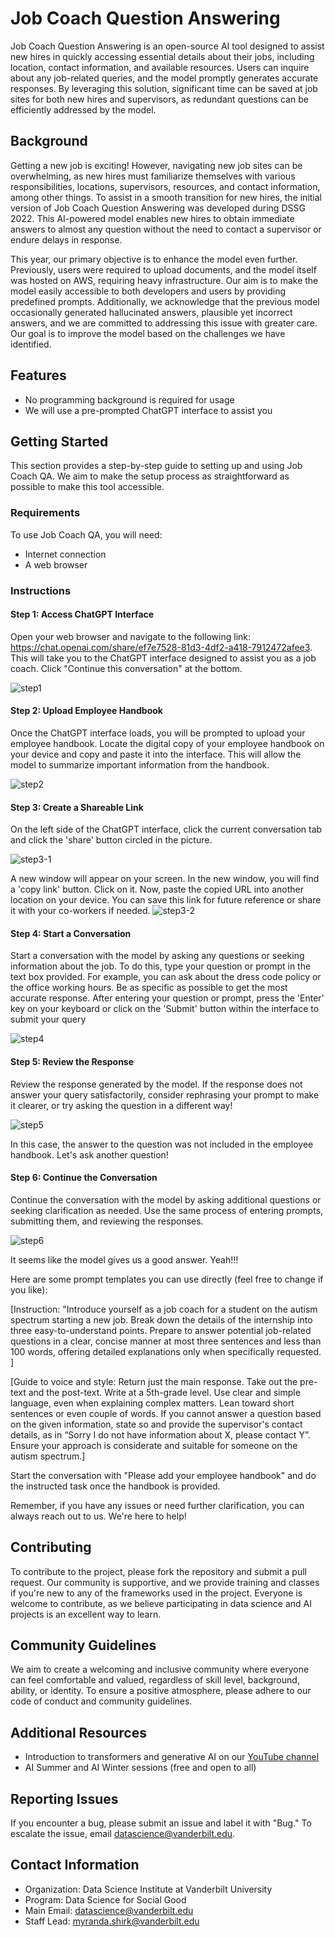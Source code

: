 # Job Coach Question Answering

Job Coach Question Answering is an open-source AI tool designed to assist new hires in quickly accessing essential details about their jobs, including location, contact information, and available resources. Users can inquire about any job-related queries, and the model promptly generates accurate responses. By leveraging this solution, significant time can be saved at job sites for both new hires and supervisors, as redundant questions can be efficiently addressed by the model.

## Background
Getting a new job is exciting! However, navigating new job sites can be overwhelming, as new hires must familiarize themselves with various responsibilities, locations, supervisors, resources, and contact information, among other things. To assist in a smooth transition for new hires, the initial version of Job Coach Question Answering was developed during DSSG 2022. This AI-powered model enables new hires to obtain immediate answers to almost any question without the need to contact a supervisor or endure delays in response.

This year, our primary objective is to enhance the model even further. Previously, users were required to upload documents, and the model itself was hosted on AWS, requiring heavy infrastructure. Our aim is to make the model easily accessible to both developers and users by providing predefined prompts. Additionally, we acknowledge that the previous model occasionally generated hallucinated answers, plausible yet incorrect answers, and we are committed to addressing this issue with greater care. Our goal is to improve the model based on the challenges we have identified.


## Features

- No programming background is required for usage
- We will use a pre-prompted ChatGPT interface to assist you

## Getting Started

This section provides a step-by-step guide to setting up and using Job Coach QA. We aim to make the setup process as straightforward as possible to make this tool accessible.

### Requirements
To use Job Coach QA, you will need:
- Internet connection
- A web browser

### Instructions

#### Step 1: Access ChatGPT Interface
Open your web browser and navigate to the following link: 
https://chat.openai.com/share/ef7e7528-81d3-4df2-a418-7912472afee3.
This will take you to the ChatGPT interface designed to assist you as a job coach. Click "Continue this conversation" at the bottom.

![step1](https://github.com/vanderbilt-data-science/job-coach-qa/assets/111295624/315a438e-49cc-45d5-a04b-a3db9ef200c6)


#### Step 2: Upload Employee Handbook
Once the ChatGPT interface loads, you will be prompted to upload your employee handbook. Locate the digital copy of your employee handbook on your device and copy and paste it into the interface. This will allow the model to summarize important information from the handbook.

![step2](https://github.com/vanderbilt-data-science/job-coach-qa/assets/111295624/8cb2a9fc-7cad-48ae-8cc0-74583c68ec71)

#### Step 3: Create a Shareable Link
On the left side of the ChatGPT interface, click the current conversation tab and click the 'share' button circled in the picture.

![step3-1](https://github.com/vanderbilt-data-science/job-coach-qa/assets/111295624/b35e281f-1fce-471a-9009-ba4bddee4b64)

A new window will appear on your screen. In the new window, you will find a 'copy link' button. Click on it. Now, paste the copied URL into another location on your device. You can save this link for future reference or share it with your co-workers if needed. 
![step3-2](https://github.com/vanderbilt-data-science/job-coach-qa/assets/111295624/fdb443d2-d3fd-4466-a7be-05ea1dfd05e2)


#### Step 4: Start a Conversation
Start a conversation with the model by asking any questions or seeking information about the job. To do this, type your question or prompt in the text box provided. For example, you can ask about the dress code policy or the office working hours. Be as specific as possible to get the most accurate response. After entering your question or prompt, press the 'Enter' key on your keyboard or click on the 'Submit' button within the interface to submit your query

![step4](https://github.com/vanderbilt-data-science/job-coach-qa/assets/111295624/3df313b9-1ae3-4b6a-94ca-25d69a6f1f82)


#### Step 5: Review the Response
Review the response generated by the model. If the response does not answer your query satisfactorily, consider rephrasing your prompt to make it clearer, or try asking the question in a different way!

![step5](https://github.com/vanderbilt-data-science/job-coach-qa/assets/111295624/db6c13b0-f953-4644-be78-bec051bf0935)


In this case, the answer to the question was not included in the employee handbook. Let's ask another question!

#### Step 6: Continue the Conversation
Continue the conversation with the model by asking additional questions or seeking clarification as needed. Use the same process of entering prompts, submitting them, and reviewing the responses.

![step6](https://github.com/vanderbilt-data-science/job-coach-qa/assets/111295624/3112227d-300b-407c-a7d9-d92c8103eba5)

It seems like the model gives us a good answer. Yeah!!!

Here are some prompt templates you can use directly (feel free to change if you like): 

[Instruction: 
"Introduce yourself as a job coach for a student on the autism spectrum starting a new job. Break down the details of the internship into three easy-to-understand points. Prepare to answer potential job-related questions in a clear, concise manner at most three sentences and less than 100 words, offering detailed explanations only when specifically requested. ]

[Guide to voice and style: Return just the main response. Take out the pre-text and the post-text. Write at a 5th-grade level. Use clear and simple language, even when explaining complex matters. Lean toward short sentences or even couple of words. If you cannot answer a question based on the given information, state so and provide the supervisor's contact details, as in “Sorry I do not have information about X, please contact Y”. Ensure your approach is considerate and suitable for someone on the autism spectrum.] 

Start the conversation with "Please add your employee handbook" and do the instructed task once the handbook is provided.

Remember, if you have any issues or need further clarification, you can always reach out to us. We're here to help!

## Contributing

To contribute to the project, please fork the repository and submit a pull request. Our community is supportive, and we provide training and classes if you're new to any of the frameworks used in the project. Everyone is welcome to contribute, as we believe participating in data science and AI projects is an excellent way to learn.

## Community Guidelines

We aim to create a welcoming and inclusive community where everyone can feel comfortable and valued, regardless of skill level, background, ability, or identity. To ensure a positive atmosphere, please adhere to our code of conduct and community guidelines.


## Additional Resources

- Introduction to transformers and generative AI on our [YouTube channel](https://www.youtube.com/channel/UC8C2_3L5gR9qLmL7rmb2BdQ)
- AI Summer and AI Winter sessions (free and open to all)

## Reporting Issues

If you encounter a bug, please submit an issue and label it with "Bug." To escalate the issue, email [datascience@vanderbilt.edu](mailto:datascience@vanderbilt.edu).

## Contact Information

- Organization: Data Science Institute at Vanderbilt University
- Program: Data Science for Social Good
- Main Email: [datascience@vanderbilt.edu](mailto:datascience@vanderbilt.edu)
- Staff Lead: [myranda.shirk@vanderbilt.edu](mailto:myranda.shirk@vanderbilt.edu)
